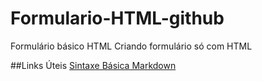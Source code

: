 # Formulario-HTML-github
Formulário básico HTML
Criando formulário  só com HTML

##Links Úteis
[Sintaxe Básica Markdown](https://www.markdownguide.org/basic.syntax/)
